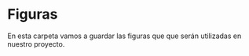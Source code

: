 # Figuras

En esta carpeta vamos a guardar las figuras que que serán utilizadas en nuestro proyecto.
